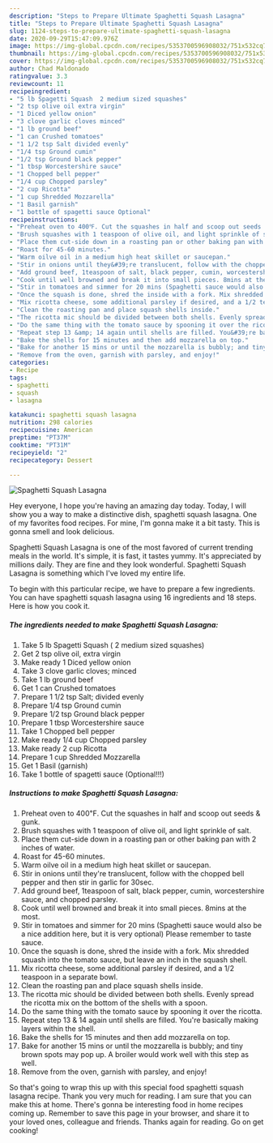 ```yaml
---
description: "Steps to Prepare Ultimate Spaghetti Squash Lasagna"
title: "Steps to Prepare Ultimate Spaghetti Squash Lasagna"
slug: 1124-steps-to-prepare-ultimate-spaghetti-squash-lasagna
date: 2020-09-29T15:47:09.976Z
image: https://img-global.cpcdn.com/recipes/5353700596908032/751x532cq70/spaghetti-squash-lasagna-recipe-main-photo.jpg
thumbnail: https://img-global.cpcdn.com/recipes/5353700596908032/751x532cq70/spaghetti-squash-lasagna-recipe-main-photo.jpg
cover: https://img-global.cpcdn.com/recipes/5353700596908032/751x532cq70/spaghetti-squash-lasagna-recipe-main-photo.jpg
author: Chad Maldonado
ratingvalue: 3.3
reviewcount: 11
recipeingredient:
- "5 lb Spagetti Squash  2 medium sized squashes"
- "2 tsp olive oil extra virgin"
- "1 Diced yellow onion"
- "3 clove garlic cloves minced"
- "1 lb ground beef"
- "1 can Crushed tomatoes"
- "1 1/2 tsp Salt divided evenly"
- "1/4 tsp Ground cumin"
- "1/2 tsp Ground black pepper"
- "1 tbsp Worcestershire sauce"
- "1 Chopped bell pepper"
- "1/4 cup Chopped parsley"
- "2 cup Ricotta"
- "1 cup Shredded Mozzarella"
- "1 Basil garnish"
- "1 bottle of spagetti sauce Optional"
recipeinstructions:
- "Preheat oven to 400℉. Cut the squashes in half and scoop out seeds &amp; gunk."
- "Brush squashes with 1 teaspoon of olive oil, and light sprinkle of salt."
- "Place them cut-side down in a roasting pan or other baking pan with 2 inches of water."
- "Roast for 45-60 minutes."
- "Warm oilve oil in a medium high heat skillet or saucepan."
- "Stir in onions until they&#39;re translucent, follow with the chopped bell pepper and then stir in garlic for 30sec."
- "Add ground beef, 1teaspoon of salt, black pepper, cumin, worcestershire sauce, and chopped parsley."
- "Cook until well browned and break it into small pieces. 8mins at the most."
- "Stir in tomatoes and simmer for 20 mins (Spaghetti sauce would also be a nice addition here, but it is very optional) Please remember to taste sauce."
- "Once the squash is done, shred the inside with a fork. Mix shredded squash into the tomato sauce, but leave an inch in the squash shell."
- "Mix ricotta cheese, some additional parsley if desired, and a 1/2 teaspoon in a separate bowl."
- "Clean the roasting pan and place squash shells inside."
- "The ricotta mic should be divided between both shells. Evenly spread the ricotta mix on the bottom of the shells with a spoon."
- "Do the same thing with the tomato sauce by spooning it over the ricotta."
- "Repeat step 13 &amp; 14 again until shells are filled. You&#39;re basically making layers within the shell."
- "Bake the shells for 15 minutes and then add mozzarella on top."
- "Bake for another 15 mins or until the mozzarella is bubbly; and tiny brown spots may pop up. A broiler would work well with this step as well."
- "Remove from the oven, garnish with parsley, and enjoy!"
categories:
- Recipe
tags:
- spaghetti
- squash
- lasagna

katakunci: spaghetti squash lasagna 
nutrition: 298 calories
recipecuisine: American
preptime: "PT37M"
cooktime: "PT31M"
recipeyield: "2"
recipecategory: Dessert

---
```



![Spaghetti Squash Lasagna](https://img-global.cpcdn.com/recipes/5353700596908032/751x532cq70/spaghetti-squash-lasagna-recipe-main-photo.jpg)

Hey everyone, I hope you're having an amazing day today. Today, I will show you a way to make a distinctive dish, spaghetti squash lasagna. One of my favorites food recipes. For mine, I'm gonna make it a bit tasty. This is gonna smell and look delicious.

Spaghetti Squash Lasagna is one of the most favored of current trending meals in the world. It's simple, it is fast, it tastes yummy. It's appreciated by millions daily. They are fine and they look wonderful. Spaghetti Squash Lasagna is something which I've loved my entire life.




To begin with this particular recipe, we have to prepare a few ingredients. You can have spaghetti squash lasagna using 16 ingredients and 18 steps. Here is how you cook it.

<!--inarticleads1-->

##### The ingredients needed to make Spaghetti Squash Lasagna:

1. Take 5 lb Spagetti Squash ( 2 medium sized squashes)
1. Get 2 tsp olive oil, extra virgin
1. Make ready 1 Diced yellow onion
1. Take 3 clove garlic cloves; minced
1. Take 1 lb ground beef
1. Get 1 can Crushed tomatoes
1. Prepare 1 1/2 tsp Salt; divided evenly
1. Prepare 1/4 tsp Ground cumin
1. Prepare 1/2 tsp Ground black pepper
1. Prepare 1 tbsp Worcestershire sauce
1. Take 1 Chopped bell pepper
1. Make ready 1/4 cup Chopped parsley
1. Make ready 2 cup Ricotta
1. Prepare 1 cup Shredded Mozzarella
1. Get 1 Basil (garnish)
1. Take 1 bottle of spagetti sauce (Optional!!!)




<!--inarticleads2-->

##### Instructions to make Spaghetti Squash Lasagna:

1. Preheat oven to 400℉. Cut the squashes in half and scoop out seeds &amp; gunk.
1. Brush squashes with 1 teaspoon of olive oil, and light sprinkle of salt.
1. Place them cut-side down in a roasting pan or other baking pan with 2 inches of water.
1. Roast for 45-60 minutes.
1. Warm oilve oil in a medium high heat skillet or saucepan.
1. Stir in onions until they&#39;re translucent, follow with the chopped bell pepper and then stir in garlic for 30sec.
1. Add ground beef, 1teaspoon of salt, black pepper, cumin, worcestershire sauce, and chopped parsley.
1. Cook until well browned and break it into small pieces. 8mins at the most.
1. Stir in tomatoes and simmer for 20 mins (Spaghetti sauce would also be a nice addition here, but it is very optional) Please remember to taste sauce.
1. Once the squash is done, shred the inside with a fork. Mix shredded squash into the tomato sauce, but leave an inch in the squash shell.
1. Mix ricotta cheese, some additional parsley if desired, and a 1/2 teaspoon in a separate bowl.
1. Clean the roasting pan and place squash shells inside.
1. The ricotta mic should be divided between both shells. Evenly spread the ricotta mix on the bottom of the shells with a spoon.
1. Do the same thing with the tomato sauce by spooning it over the ricotta.
1. Repeat step 13 &amp; 14 again until shells are filled. You&#39;re basically making layers within the shell.
1. Bake the shells for 15 minutes and then add mozzarella on top.
1. Bake for another 15 mins or until the mozzarella is bubbly; and tiny brown spots may pop up. A broiler would work well with this step as well.
1. Remove from the oven, garnish with parsley, and enjoy!




So that's going to wrap this up with this special food spaghetti squash lasagna recipe. Thank you very much for reading. I am sure that you can make this at home. There's gonna be interesting food in home recipes coming up. Remember to save this page in your browser, and share it to your loved ones, colleague and friends. Thanks again for reading. Go on get cooking!

